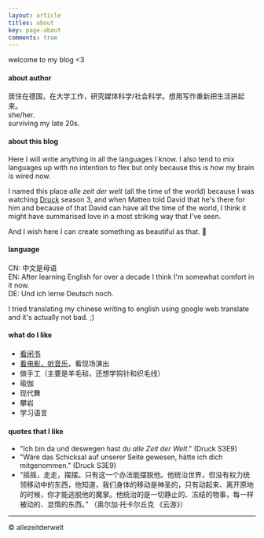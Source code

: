 ```yaml
---
layout: article
titles: about
key: page-about
comments: true
---
```

welcome to my blog <3

#### about author
居住在德国，在大学工作，研究媒体科学/社会科学。想用写作重新把生活拼起来。  
she/her.  
surviving my late 20s.

#### about this blog
Here I will write anything in all the languages I know. I also tend to mix languages up with no intention to flex but only because this is how my brain is wired now.

I named this place *alle zeit der welt* (all the time of the world) because I was watching [Druck](https://www.zdf.de/funk/druck-11790) season 3, and when Matteo told David that he's there for him and because of that David can have all the time of the world, I think it might have summarised love in a most striking way that I've seen.

And I wish here I can create something as beautiful as that. 🌼

#### language
CN: 中文是母语  
EN: After learning English for over a decade I think I'm somewhat comfort in it now.  
DE: Und ich lerne Deutsch noch.

I tried translating my chinese writing to english using google web translate and it's actually not bad. ;)

#### what do I like
- [看闲书](https://www.goodreads.com/user/show/139395325-allezeit)
- [看电影，听音乐](https://rateyourmusic.com/~hellomilibyemili)，看现场演出
- 做手工（主要是羊毛毡，还想学钩针和织毛线）
- 瑜伽
- 现代舞
- 攀岩
- 学习语言

#### quotes that I like
- "Ich bin da und deswegen hast du *alle Zeit der Welt*." (Druck S3E9)
- "Wäre das Schicksal auf unserer Seite gewesen, hätte ich dich mitgenommen." (Druck S3E9)
- “摇摇，走走，摆摆。只有这一个办法能摆脱他。他统治世界，但没有权力统领移动中的东西，他知道，我们身体的移动是神圣的，只有动起来、离开原地的时候，你才能逃脱他的魔掌。他统治的是一切静止的、冻结的物事，每一样被动的、怠惰的东西。” （奥尔加·托卡尔丘克 《云游》）

---
© allezeitderwelt
